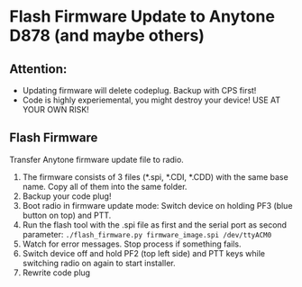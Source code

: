 # Flash Firmware Update to Anytone D878 (and maybe others)

## Attention: 

* Updating firmware will delete codeplug. Backup with CPS first!
* Code is highly experiemental, you might destroy your device! USE AT YOUR OWN RISK!

## Flash Firmware

Transfer Anytone firmware update file to radio. 

  1. The firmware consists of 3 files (*.spi, *.CDI, *.CDD) with the same base name. Copy all of them into the same folder.
  1. Backup your code plug!
  1. Boot radio in firmware update mode:  Switch device on holding PF3 (blue button on top) and PTT.
  1. Run the flash tool with the .spi file as first and the serial port as second parameter:
    ```./flash_firmware.py firmware_image.spi /dev/ttyACM0```
  1. Watch for error messages. Stop process if something fails.
  1. Switch device off and hold PF2 (top left side) and PTT keys while switching radio on again to start installer.
  1. Rewrite code plug
